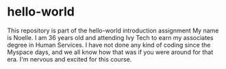 # hello-world
This repository is part of the hello-world introduction assignment 
My name is Noelle. I am 36 years old and attending Ivy Tech to earn my associates degree in Human Services. I have not done any kind of coding since the Myspace days, and we all know how that was if you were around for that era. I'm nervous and excited for this course. 
